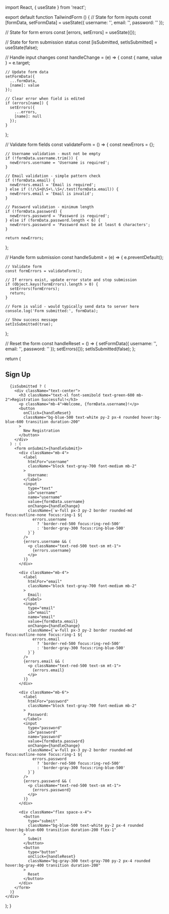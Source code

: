 import React, { useState } from 'react';

export default function TailwindForm () {
  // State for form inputs
  const [formData, setFormData] = useState({
    username: '',
    email: '',
    password: ''
  });
  
  // State for form errors
  const [errors, setErrors] = useState({});
  
  // State for form submission status
  const [isSubmitted, setIsSubmitted] = useState(false);
  
  // Handle input changes
  const handleChange = (e) => {
    const { name, value } = e.target;
    
    // Update form data
    setFormData({
      ...formData,
      [name]: value
    });
    
    // Clear error when field is edited
    if (errors[name]) {
      setErrors({
        ...errors,
        [name]: null
      });
    }
  };
  
  // Validate form fields
  const validateForm = () => {
    const newErrors = {};
    
    // Username validation - must not be empty
    if (!formData.username.trim()) {
      newErrors.username = 'Username is required';
    }
    
    // Email validation - simple pattern check
    if (!formData.email) {
      newErrors.email = 'Email is required';
    } else if (!/\S+@\S+\.\S+/.test(formData.email)) {
      newErrors.email = 'Email is invalid';
    }
    
    // Password validation - minimum length
    if (!formData.password) {
      newErrors.password = 'Password is required';
    } else if (formData.password.length < 6) {
      newErrors.password = 'Password must be at least 6 characters';
    }
    
    return newErrors;
  };
  
  // Handle form submission
  const handleSubmit = (e) => {
    e.preventDefault();
    
    // Validate form
    const formErrors = validateForm();
    
    // If errors exist, update error state and stop submission
    if (Object.keys(formErrors).length > 0) {
      setErrors(formErrors);
      return;
    }
    
    // Form is valid - would typically send data to server here
    console.log('Form submitted:', formData);
    
    // Show success message
    setIsSubmitted(true);
  };
  
  // Reset the form
  const handleReset = () => {
    setFormData({
      username: '',
      email: '',
      password: ''
    });
    setErrors({});
    setIsSubmitted(false);
  };
  
  return (
    <div className="max-w-md mx-auto mt-8 p-6 bg-white rounded-lg shadow-md">
      <h2 className="text-2xl font-bold mb-6 text-center text-gray-800">Sign Up</h2>
      
      {isSubmitted ? (
        <div className="text-center">
          <h3 className="text-xl font-semibold text-green-600 mb-2">Registration Successful!</h3>
          <p className="mb-4">Welcome, {formData.username}!</p>
          <button 
            onClick={handleReset}
            className="bg-blue-500 text-white py-2 px-4 rounded hover:bg-blue-600 transition duration-200"
          >
            New Registration
          </button>
        </div>
      ) : (
        <form onSubmit={handleSubmit}>
          <div className="mb-4">
            <label 
              htmlFor="username" 
              className="block text-gray-700 font-medium mb-2"
            >
              Username:
            </label>
            <input
              type="text"
              id="username"
              name="username"
              value={formData.username}
              onChange={handleChange}
              className={`w-full px-3 py-2 border rounded-md focus:outline-none focus:ring-1 ${
                errors.username 
                  ? 'border-red-500 focus:ring-red-500' 
                  : 'border-gray-300 focus:ring-blue-500'
              }`}
            />
            {errors.username && (
              <p className="text-red-500 text-sm mt-1">
                {errors.username}
              </p>
            )}
          </div>
          
          <div className="mb-4">
            <label 
              htmlFor="email" 
              className="block text-gray-700 font-medium mb-2"
            >
              Email:
            </label>
            <input
              type="email"
              id="email"
              name="email"
              value={formData.email}
              onChange={handleChange}
              className={`w-full px-3 py-2 border rounded-md focus:outline-none focus:ring-1 ${
                errors.email 
                  ? 'border-red-500 focus:ring-red-500' 
                  : 'border-gray-300 focus:ring-blue-500'
              }`}
            />
            {errors.email && (
              <p className="text-red-500 text-sm mt-1">
                {errors.email}
              </p>
            )}
          </div>
          
          <div className="mb-6">
            <label 
              htmlFor="password" 
              className="block text-gray-700 font-medium mb-2"
            >
              Password:
            </label>
            <input
              type="password"
              id="password"
              name="password"
              value={formData.password}
              onChange={handleChange}
              className={`w-full px-3 py-2 border rounded-md focus:outline-none focus:ring-1 ${
                errors.password 
                  ? 'border-red-500 focus:ring-red-500' 
                  : 'border-gray-300 focus:ring-blue-500'
              }`}
            />
            {errors.password && (
              <p className="text-red-500 text-sm mt-1">
                {errors.password}
              </p>
            )}
          </div>
          
          <div className="flex space-x-4">
            <button
              type="submit"
              className="bg-blue-500 text-white py-2 px-4 rounded hover:bg-blue-600 transition duration-200 flex-1"
            >
              Submit
            </button>
            <button
              type="button"
              onClick={handleReset}
              className="bg-gray-300 text-gray-700 py-2 px-4 rounded hover:bg-gray-400 transition duration-200"
            >
              Reset
            </button>
          </div>
        </form>
      )}
    </div>
  );
}

